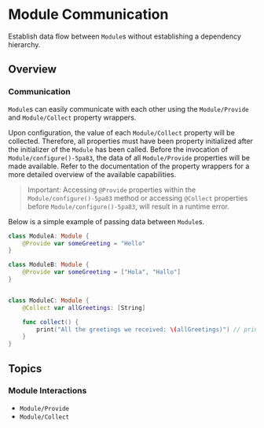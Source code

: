 # Module Communication

Establish data flow between `Module`s without establishing a dependency hierarchy.  

<!--

This source file is part of the Stanford Spezi open-source project

SPDX-FileCopyrightText: 2023 Stanford University and the project authors (see CONTRIBUTORS.md)

SPDX-License-Identifier: MIT

-->

## Overview

### Communication

``Module``s can easily communicate with each other using the ``Module/Provide`` and ``Module/Collect`` property wrappers.

Upon configuration, the value of each ``Module/Collect`` property will be collected. Therefore,
all properties must have been property initialized after the initializer of the ``Module`` has been called.
Before the invocation of ``Module/configure()-5pa83``, the data of all ``Module/Provide`` properties will be made available.
Refer to the documentation of the property wrappers for a more detailed overview of the available capabilities.

> Important: Accessing `@Provide` properties within the ``Module/configure()-5pa83`` method or accessing `@Collect` properties before
``Module/configure()-5pa83``, will result in a runtime error. 

Below is a simple example of passing data between ``Module``s.

```swift
class ModuleA: Module {
    @Provide var someGreeting = "Hello"
}

class ModuleB: Module {
    @Provide var someGreeting = ["Hola", "Hallo"]
}


class ModuleC: Module {
    @Collect var allGreetings: [String]

    func collect() {
        print("All the greetings we received: \(allGreetings)") // prints "Hello", "Hola", "Hallo" in any order
    }
}
```

## Topics

### Module Interactions

- ``Module/Provide``
- ``Module/Collect``
